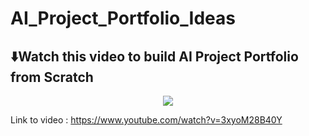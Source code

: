 # AI_Project_Portfolio_Ideas
## ⬇️Watch this video to build AI Project Portfolio from Scratch

<div align="center">
      <a href="https://youtu.be/p2b17zou1yc">
         <img src="https://img.youtube.com/vi/p2b17zou1yc/0.jpg" style="max-width:100%; height:auto;">
      </a>
</div>

Link to video : [https://www.youtube.com/watch?v=3xyoM28B40Y
](https://youtu.be/p2b17zou1yc)

